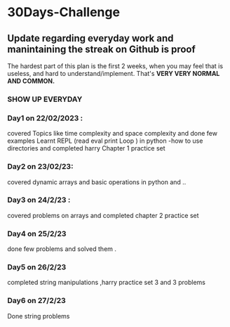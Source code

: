 # 30Days-Challenge
## Update regarding everyday work and manintaining the streak on Github is proof 
The hardest part of this plan is the first 2 weeks, when you may feel that is useless, and hard to understand/implement. That's **VERY VERY NORMAL AND COMMON.**
### SHOW UP EVERYDAY
### Day1 on 22/02/2023 : 
covered Topics like time complexity and space complexity and done few examples 
Learnt REPL (read eval print Loop ) in python 
-how to use directories and completed harry Chapter 1 practice set
### Day2 on 23/02/23:
covered dynamic arrays and basic operations in python and ..
### Day3 on 24/2/23 :
covered problems on arrays and completed chapter 2 practice set
### Day4 on 25/2/23
done few problems and solved them .
### Day5 on 26/2/23 
completed string manipulations ,harry practice set 3 and 3 problems
### Day6 on 27/2/23
Done string problems

